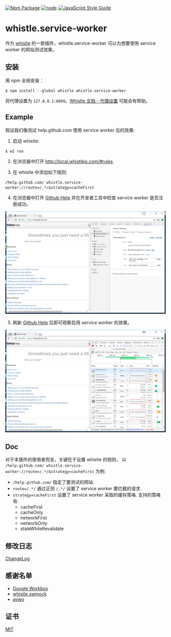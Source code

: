 [![Npm Package](https://img.shields.io/npm/v/whistle.service-worker.svg)](https://www.npmjs.com/package/whistle.service-worker)
[![node](https://img.shields.io/node/v/whistle.service-worker.svg)](https://github.com/elvinn/whistle.service-worker)
[![JavaScript Style Guide](https://img.shields.io/badge/code_style-standard-brightgreen.svg)](https://standardjs.com)

# whistle.service-worker

作为 [whistle](https://github.com/avwo/whistle) 的一款插件，whistle.service-worker 可以为想要使用 service worker 的网站测试效果。

## 安装
用 npm 全局安装：

```shell
$ npm install --global whistle whistle.service-worker
```

将代理设置为 `127.0.0.1:8899`。[Whistle 文档 - 代理设置](https://github.com/avwo/whistle#%E8%AE%BE%E7%BD%AE%E4%BB%A3%E7%90%86) 可能会有帮助。

## Example

假设我们像测试 help.github.com 使用 service worker 后的效果:

1. 启动 whistle:

```shell
$ w2 run
```

2. 在浏览器中打开 http://local.whistlejs.com/#rules.

3. 在 whistle 中添加如下规则:

```shelll
/help.github.com/ whistle.service-worker://route=/.*/&strategy=cacheFirst
```

4. 在浏览器中打开 [Github Help](https://help.github.com/) 并在开发者工具中检查 service worker 是否注册成功。

![registered](htdoc/image/registered.png)

5. 刷新 [Github Help](https://help.github.com/) 后即可观察启用 service worker 的效果。

![fetch](htdoc/image/fetch.png)



## Doc

对于本插件的使用者而言，关键在于设置 whistle 的规则， 以 `/help.github.com/ whistle.service-worker://route=/.*/&strategy=cacheFirst` 为例:

- `/help.github.com/` 指定了要测试的网站.
- `route=/.*/` 通过正则 `/.*/` 设置了 service worker 要拦截的请求.
- `strategy=cacheFirst` 设置了 service worker 采取的缓存策咯. 支持的策咯有:
  - cacheFirst
  - cacheOnly
  - networkFirst
  - networkOnly
  - staleWhileRevalidate

## 修改日志

[ChangeLog](https://github.com/elvinn/whistle.service-worker/blob/master/CHANGELOG.md)

## 感谢名单
- [Google Workbox](https://github.com/GoogleChrome/workbox)
- [whistle.swmock](https://github.com/whistle-plugins/whistle.swmock)
- [avwo](https://github.com/avwo)

## 证书
[MIT](https://github.com/elvinn/whistle.service-worker/blob/master/LICENSE)

